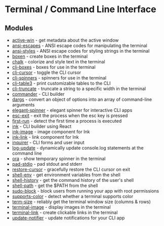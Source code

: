 # Terminal / Command Line Interface

## Modules
* [active-win](https://github.com/sindresorhus/active-win) - get metadata about the active window
* [ansi-escapes](https://github.com/sindresorhus/ansi-escapes) - ANSI escape codes for manipulating the terminal
* [ansi-styles](https://github.com/sindresorhus/ansi-styles) - ANSI escape codes for styling strings in the terminal
* [boxen](https://github.com/sindresorhus/boxen) - create boxes in the terminal
* [chalk](https://github.com/chalk/chalk) - colorize and style text in the terminal
* [cli-boxes](https://github.com/sindresorhus/cli-boxes) - boxes for use in the terminal
* [cli-cursor](https://github.com/sindresorhus/cli-cursor) - toggle the CLI cursor
* [cli-spinners](https://github.com/sindresorhus/cli-spinners) - spinners for use in the terminal
* [cli-table3](https://github.com/cli-table/cli-table3) - print customizable tables to the CLI
* [cli-truncate](https://github.com/sindresorhus/cli-truncate) - truncate a string to a specific width in the terminal
* [commander](https://github.com/tj/commander.js) - CLI builder
* [dargs](https://github.com/sindresorhus/dargs) - convert an object of options into an array of command-line arguments
* [elegant-spinner](https://github.com/sindresorhus/elegant-spinner) - elegant spinner for interactive CLI apps
* [esc-exit](https://github.com/sindresorhus/esc-exit) - exit the process when the esc key is pressed
* [first-run](https://github.com/sindresorhus/first-run) - detect the first time a process is executed
* [ink](https://github.com/vadimdemedes/ink) - CLI builder using React
* [ink-image](https://github.com/sindresorhus/ink-image) - image component for Ink
* [ink-link](https://github.com/sindresorhus/ink-link) - link component for Ink
* [inquirer](https://github.com/SBoudrias/Inquirer.js) - CLI forms and user input
* [log-update](https://github.com/sindresorhus/log-update) - dynamically update console.log statements at the command line
* [ora](https://github.com/sindresorhus/ora) - show temporary spinner in the terminal
* [pad-stdio](https://github.com/sindresorhus/pad-stdio) - pad stdout and stderr
* [restore-cursor](https://github.com/sindresorhus/restore-cursor) - gracefully restore the CLI cursor on exit
* [shell-env](https://github.com/sindresorhus/shell-env) - get environment variables from the shell
* [shell-history](https://github.com/sindresorhus/shell-history) - get the command history of the user's shell
* [shell-path](https://github.com/sindresorhus/shell-path) - get the $PATH from the shell
* [sudo-block](https://github.com/sindresorhus/sudo-block) - block users from running your app with root permissions
* [supports-color](https://github.com/sindresorhus/supports-color) - detect whether a terminal supports color
* [term-size](https://github.com/sindresorhus/term-size) - reliably get the terminal window size (columns & rows)
* [terminal-image](https://github.com/sindresorhus/terminal-image) - display images in the terminal
* [terminal-link](https://github.com/sindresorhus/terminal-link) - create clickable links in the terminal
* [update-notifier](https://github.com/sindresorhus/update-notifier) - update notifications for your CLI app
